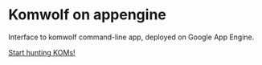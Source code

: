 # Komwolf on appengine

Interface to komwolf command-line app, deployed on Google App Engine.

[Start hunting KOMs!](http://komwolf.pelmers.com)
